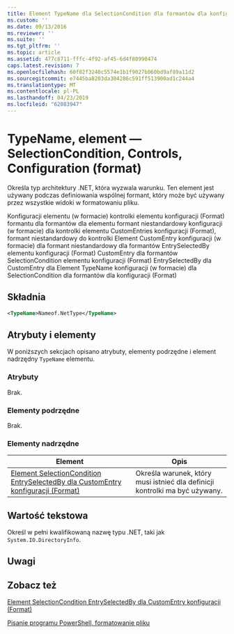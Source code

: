 ```yaml
---
title: Element TypeName dla SelectionCondition dla formantów dla konfiguracji (Format) | Dokumentacja firmy Microsoft
ms.custom: ''
ms.date: 09/13/2016
ms.reviewer: ''
ms.suite: ''
ms.tgt_pltfrm: ''
ms.topic: article
ms.assetid: 477c8711-fffc-4f92-af45-6d4f80990474
caps.latest.revision: 7
ms.openlocfilehash: 60f02f3240c5574e1b1f9027b060bd9af89a11d2
ms.sourcegitcommit: e7445ba8203da304286c591ff513900ad1c244a4
ms.translationtype: MT
ms.contentlocale: pl-PL
ms.lasthandoff: 04/23/2019
ms.locfileid: "62083947"
---
```

# <a name="typename-element-for-selectioncondition-for-controls-for-configuration-format"></a>TypeName, element — SelectionCondition, Controls, Configuration (format)

Określa typ architektury .NET, która wyzwala warunku. Ten element jest używany podczas definiowania wspólnej formant, który może być używany przez wszystkie widoki w formatowaniu pliku.

Konfiguracji elementu (w formacie) kontrolki elementu konfiguracji (Format) formantu dla formantów dla elementu formant niestandardowy konfiguracji (w formacie) dla kontrolki elementu CustomEntries konfiguracji (Format), formant niestandardowy do kontrolki Element CustomEntry konfiguracji (w formacie) dla formant niestandardowy dla formantów EntrySelectedBy elementu konfiguracji (Format) CustomEntry dla formantów SelectionCondition elementu konfiguracji (Format) EntrySelectedBy dla CustomEntry dla Element TypeName konfiguracji (w formacie) dla SelectionCondition dla formantów dla konfiguracji (Format)

## <a name="syntax"></a>Składnia

```xml
<TypeName>Nameof.NetType</TypeName>

```

## <a name="attributes-and-elements"></a>Atrybuty i elementy

W poniższych sekcjach opisano atrybuty, elementy podrzędne i element nadrzędny `TypeName` elementu.

### <a name="attributes"></a>Atrybuty

Brak.

### <a name="child-elements"></a>Elementy podrzędne

Brak.

### <a name="parent-elements"></a>Elementy nadrzędne

|Element|Opis|
|-------------|-----------------|
|[Element SelectionCondition EntrySelectedBy dla CustomEntry konfiguracji (Format)](./selectioncondition-element-for-entryselectedby-for-controls-for-configuration-format.md)|Określa warunek, który musi istnieć dla definicji kontrolki ma być używany.|

## <a name="text-value"></a>Wartość tekstowa

Określ w pełni kwalifikowaną nazwę typu .NET, taki jak `System.IO.DirectoryInfo`.

## <a name="remarks"></a>Uwagi

## <a name="see-also"></a>Zobacz też

[Element SelectionCondition EntrySelectedBy dla CustomEntry konfiguracji (Format)](./selectioncondition-element-for-entryselectedby-for-controls-for-configuration-format.md)

[Pisanie programu PowerShell, formatowanie pliku](./writing-a-powershell-formatting-file.md)
